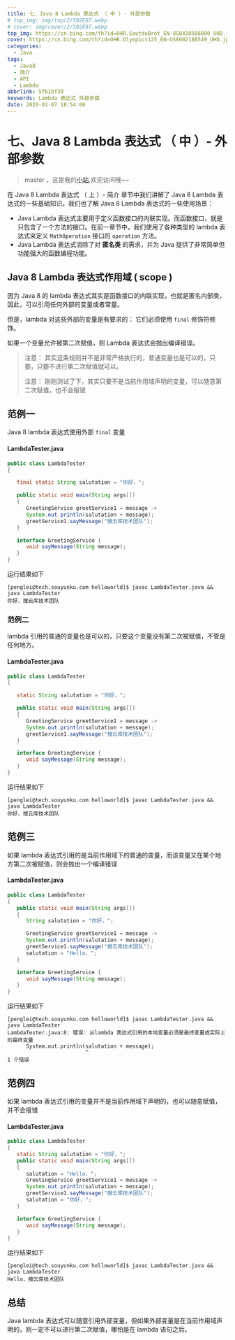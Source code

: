 ```yaml
---
title: 七、Java 8 Lambda 表达式 （ 中 ）- 外部参数
# top_img: img/top/2/S02E07.webp
# cover: img/cover/2/S02E07.webp
top_img: https://cn.bing.com/th?id=OHR.SautduBrot_EN-US8410506080_UHD.jpg
cover: https://cn.bing.com/th?id=OHR.Olympics125_EN-US8602188549_UHD.jpg
categories:
  - Java
tags:
  - Java8
  - 简介
  - API
  - Lambda
abbrlink: 5fb1bf39
keywords: Lambda 表达式 外部参数
date: 2020-02-07 18:54:08
---
```

# 七、Java 8 Lambda 表达式 （ 中 ）- 外部参数
> master ，这是我的[小站](https://www.tryrun.top),欢迎访问哦~~

在 Java 8 Lambda 表达式 （ 上 ）- 简介 章节中我们讲解了 Java 8 Lambda 表达式的一些基础知识。我们也了解 Java 8 Lambda 表达式的一些使用场景：

- Java Lambda 表达式主要用于定义函数接口的内联实现。而函数接口，就是只包含了一个方法的接口。在前一章节中，我们使用了各种类型的 lambda 表达式来定义 `MathOperation` 接口的 `operation` 方法。
- Java Lambda 表达式消除了对 **匿名类** 的需求，并为 Java 提供了非常简单但功能强大的函数编程功能。

## Java 8 Lambda 表达式作用域 ( scope )

因为 Java 8 的 lambda 表达式其实是函数接口的内联实现，也就是匿名内部类，因此，可以引用任何外部的变量或者常量。

但是，lambda 对这些外部的变量是有要求的： 它们必须使用 `final` 修饰符修饰。

如果一个变量允许被第二次赋值，则 Lambda 表达式会抛出编译错误。

> 注意： 其实这条规则并不是非常严格执行的，普通变量也是可以的，只要，只要不进行第二次赋值就可以。
>
> 注意： 刚刚测试了下，其实只要不是当前作用域声明的变量，可以随意第二次赋值，也不会报错

## 范例一

Java 8 lambda 表达式使用外部 `final` 变量

#### LambdaTester.java

```JAVA
public class LambdaTester
{

   final static String salutation = "你好，";

   public static void main(String args[])
   {
      GreetingService greetService1 = message -> 
      System.out.println(salutation + message);
      greetService1.sayMessage("搜云库技术团队");
   }

   interface GreetingService {
      void sayMessage(String message);
   }
}
```

运行结果如下

```
[penglei@tech.souyunku.com helloworld]$ javac LambdaTester.java && java LambdaTester
你好，搜云库技术团队
```

### 范例二

lambda 引用的普通的变量也是可以的，只要这个变量没有第二次被赋值，不管是任何地方。

#### LambdaTester.java

```JAVA
public class LambdaTester
{

   static String salutation = "你好，";

   public static void main(String args[])
   {
      GreetingService greetService1 = message -> 
      System.out.println(salutation + message);
      greetService1.sayMessage("搜云库技术团队");
   }

   interface GreetingService {
      void sayMessage(String message);
   }
}
```

运行结果如下

```
[penglei@tech.souyunku.com helloworld]$ javac LambdaTester.java && java LambdaTester
你好，搜云库技术团队
```

## 范例三

如果 lambda 表达式引用的是当前作用域下的普通的变量，而该变量又在某个地方第二次被赋值，则会抛出一个编译错误

#### LambdaTester.java

```JAVA
public class LambdaTester
{
   public static void main(String args[])
   {
      String salutation = "你好，";

      GreetingService greetService1 = message -> 
      System.out.println(salutation + message);
      greetService1.sayMessage("搜云库技术团队");
      salutation = "Hello，";
   }

   interface GreetingService {
      void sayMessage(String message);
   }
}
```

运行结果如下

```
[penglei@tech.souyunku.com helloworld]$ javac LambdaTester.java && java LambdaTester
LambdaTester.java:8: 错误: 从lambda 表达式引用的本地变量必须是最终变量或实际上的最终变量
      System.out.println(salutation + message);
                         ^
1 个错误
```

## 范例四

如果 lambda 表达式引用的变量并不是当前作用域下声明的，也可以随意赋值，并不会报错

#### LambdaTester.java

```JAVA
public class LambdaTester
{
   static String salutation = "你好，";
   public static void main(String args[])
   {
      salutation = "Hello，";
      GreetingService greetService1 = message -> 
      System.out.println(salutation + message);
      greetService1.sayMessage("搜云库技术团队");
      salutation = "你好，";
   }

   interface GreetingService {
      void sayMessage(String message);
   }
}
```

运行结果如下

```
[penglei@tech.souyunku.com helloworld]$ javac LambdaTester.java && java LambdaTester
Hello，搜云库技术团队
```

## 总结

Java lambda 表达式可以随意引用外部变量，但如果外部变量是在当前作用域声明的，则一定不可以进行第二次赋值，哪怕是在 lambda 语句之后。